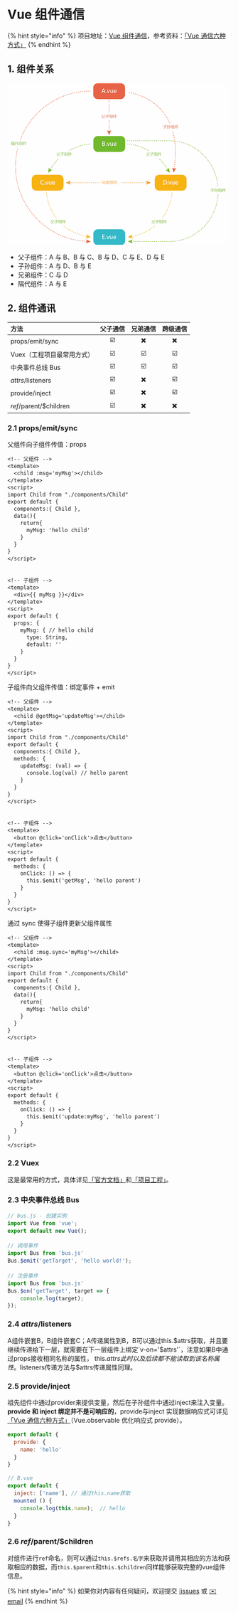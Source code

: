 # Vue 组件通信

{% hint style="info" %}
项目地址：[Vue 组件通信](https://github.com/MrEnvision/Front-end_learning_project/tree/master/vue_components_communication)，参考资料：[「Vue 通信六种方式」](https://segmentfault.com/a/1190000019208626)
{% endhint %}

## 1. 组件关系

![](../.gitbook/assets/zu-jian-%20%281%29.png)

* 父子组件：A 与 B、B 与 C、B 与 D、C 与 E、D 与 E
* 子孙组件：A 与 D、B 与 E
* 兄弟组件：C 与 D
* 隔代组件：A 与 E

## 2. 组件通讯

| 方法 | 父子通信 | 兄弟通信 | 跨级通信 |
| :--- | :---: | :---: | :---: |
| props/emit/sync | ☑️ | ✖️ | ✖️ |
| Vuex（工程项目最常用方式） | ☑️ | ☑️ | ☑️ |
| 中央事件总线 Bus | ☑️ | ☑️ | ☑️ |
| $attrs/$listeners | ☑️ | ✖️ | ☑️ |
| provide/inject | ☑️ | ✖️ | ☑️ |
| $ref/$parent/$children | ☑️ | ✖️ | ✖️ |

### 2.1 props/emit/sync

父组件向子组件传值：props

```markup
<!-- 父组件 -->
<template>
  <child :msg='myMsg'></child>
</template>
<script>
import Child from "./components/Child"
export default {
  components:{ Child },
  data(){
    return{
      myMsg: 'hello child'
    }
  }
}
</script>


<!-- 子组件 -->
<template>
  <div>{{ myMsg }}</div>
</template>
<script>
export default {
  props: {
    myMsg: { // hello child
      type: String,
      default: ''
    }
  }
}
</script>
```

子组件向父组件传值：绑定事件 + emit

```markup
<!-- 父组件 -->
<template>
  <child @getMsg='updateMsg'></child>
</template>
<script>
import Child from "./components/Child"
export default {
  components:{ Child },
  methods: {
    updateMsg: (val) => {
      console.log(val) // hello parent
    }
  }
}
</script>


<!-- 子组件 -->
<template>
  <button @click='onClick'>点击</button>
</template>
<script>
export default {
  methods: {
    onClick: () => {
      this.$emit('getMsg', 'hello parent')
    }
  }
}
</script>
```

通过 sync 使得子组件更新父组件属性

```markup
<!-- 父组件 -->
<template>
  <child :msg.sync='myMsg'></child>
</template>
<script>
import Child from "./components/Child"
export default {
  components:{ Child },
  data(){
    return{
      myMsg: 'hello child'
    }
  }
}
</script>


<!-- 子组件 -->
<template>
  <button @click='onClick'>点击</button>
</template>
<script>
export default {
  methods: {
    onClick: () => {
      this.$emit('update:myMsg', 'hello parent')
    }
  }
}
</script>
```

### 2.2 Vuex

这是最常用的方式，具体详见[「官方文档」](https://vuex.vuejs.org/zh/)和[「项目工程」](https://github.com/MrEnvision/Front-end_learning_project/tree/master/vuex_tutorial)。

### 2.3 中央事件总线 Bus

```javascript
// bus.js - 创建实例
import Vue from 'vue';
export default new Vue();

// 调用事件
import Bus from 'bus.js'
Bus.$emit('getTarget', 'hello world!');

// 注册事件
import Bus from 'bus.js'
Bus.$on('getTarget', target => {  
    console.log(target);  
});
```

### 2.4 $attrs/$listeners

A组件嵌套B，B组件嵌套C；A传递属性到B，B可以通过this.$attrs获取，并且要继续传递给下一层，就需要在下一层组件上绑定`v-on='$attrs'`，注意如果B中通过props接收相同名称的属性， this.$attrs此时以及后续都不能读取到该名称属性。$listeners传递方法与$attrs传递属性同理。

### 2.5 provide/inject

祖先组件中通过provider来提供变量，然后在子孙组件中通过inject来注入变量。**provide 和 inject 绑定并不是可响应的**，provide与inject 实现数据响应式可详见[「Vue 通信六种方式」](https://segmentfault.com/a/1190000019208626)（Vue.observable 优化响应式 provide）。

```javascript
export default {
  provide: {
    name: 'hello'
  }
}
```

```javascript
// B.vue
export default {
  inject: ['name'], // 通过this.name获取
  mounted () {
    console.log(this.name);  // hello
  }
}
```

### 2.6 $ref/$parent/$children

对组件进行`ref`命名，则可以通过`this.$refs.名字`来获取并调用其相应的方法和获取相应的数据，而`this.$parent`和`this.$children`同样能够获取完整的vue组件信息。

{% hint style="info" %}
如果你对内容有任何疑问，欢迎提交 [❕issues](https://github.com/MrEnvision/Front-end_learning_notes/issues) 或 [ ✉️ email](mailto:EnvisionShen@gmail.com)
{% endhint %}

